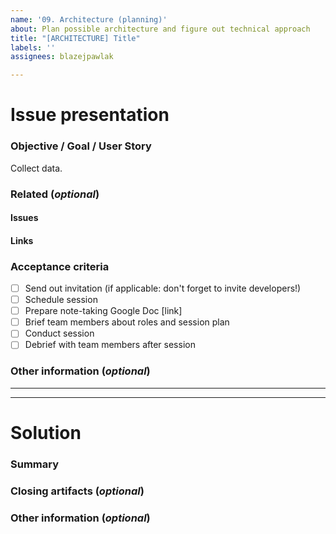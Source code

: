 ```yaml
---
name: '09. Architecture (planning)'
about: Plan possible architecture and figure out technical approach
title: "[ARCHITECTURE] Title"
labels: ''
assignees: blazejpawlak

---
```


# Issue presentation
### Objective / Goal / User Story
Collect data.
<!--- Research problem, motivation filled from pre-research DoD -->

### Related (_optional_)
<!--- Although this section is described as optional, because some issues are standalone, 
it is required to fill those fields, if there is any connected issue or resource. 
This would help in future reference of connected issues and finding out decisions. -->
#### Issues
<!-- Various connected issues necessary to understand the issue presented. Example: -->
<!-- 
- Epic(s): [epic name](link) or #epic_no
- Wireframes: [issue name](link) or #issue_no
- Hi-Fis: [issue name](link) or #issue_no
- Research: [issue name](link) or #issue_no
- Other: [issue name](link) or #issue_no
-->

#### Links
<!--- Various resources necessary to understand the issue presented. Example: -->
<!-- 
- Prototypes: [Figma](link)
- Recordings: [Google Drive](link)
- Notes: [Google Drive](link)
- Pictures: [Google Drive](link)
- Other: [Google Drive](link)
-->

### Acceptance criteria
- [ ] Send out invitation (if applicable: don't forget to invite developers!)
- [ ] Schedule session
- [ ] Prepare note-taking Google Doc [link]
- [ ] Brief team members about roles and session plan
- [ ] Conduct session
- [ ] Debrief with team members after session

### Other information (_optional_)
<!--- Anything else we should know about the issue? -->

---
---

# Solution
### Summary
<!--- Summarized research, major outtakes -->

### Closing artifacts (_optional_)
<!--- Various resources necessary to understand the solution provided. Example: -->
<!-- 
- Prototypes: [Figma](link)
- Recordings: [Google Drive](link)
- Notes: [Google Drive](link)
- Pictures: [Google Drive](link)
- Other: [Google Drive](link)
-->

### Other information (_optional_)
<!--- Anything else we should know about the solution? -->
